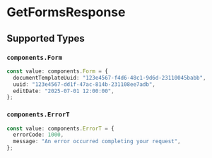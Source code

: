 # GetFormsResponse


## Supported Types

### `components.Form`

```typescript
const value: components.Form = {
  documentTemplateUuid: "123e4567-f4d6-48c1-9d6d-23110045babb",
  uuid: "123e4567-dd1f-47ac-814b-231108ee7adb",
  editDate: "2025-07-01 12:00:00",
};
```

### `components.ErrorT`

```typescript
const value: components.ErrorT = {
  errorCode: 1000,
  message: "An error occurred completing your request",
};
```

